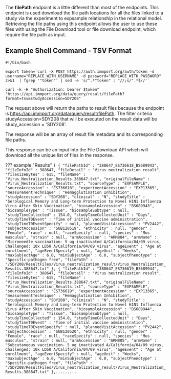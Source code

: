 The **filePath** endpoint is a little different than most of the endpoints. This endpoint is used download the file path locations for all the files linked to a study via the experiment to expsample relationship in the relational model. Retrieving the file paths using this endpoint allows the user to use these files with using the File Download tool or file download endpoint, which require the file path as input.

## Example Shell Command - TSV Format
``` shell
#!/bin/bash

export token=`curl -X POST https://auth.immport.org/auth/token -d username="REPLACE_WITH_USERNAME" -d password="REPLACE_WITH_PASSWORD" 2>&1  | fgrep '"token"' | sed -e 's/^.*"token" : "//;s/".*$//'`

curl -k -H "Authorization: bearer $token" "https://api.immport.org/data/query/result/filePath?format=tsv&studyAccession=SDY208"
```
The request above will return the paths to result files because the endpoint is https://api.immport.org/data/query/result/filePath.
The filter criteria studyAccession=SDY208 that will be executed on the result data will be study_accession = 'SDY208'.

The response will be an array of result file metadata and its corresponding file paths.

This response can be an input into the File Download API which will download all the unique list of files in the response.

??? example "Results"
    ```
    [ {
      "filePathId" : "388647_ES736618_BS689943",
      "fileInfoId" : 388647,
      "fileDetail" : "Virus neutralization result",
      "filesizeBytes" : 615,
      "fileName" : "Virus_Neutralization_Results.388647.txt",
      "originalFileName" : "Virus_Neutralization_Results.txt",
      "sourceType" : "EXPSAMPLE",
      "sourceAccession" : "ES736618",
      "experimentAccession" : "EXP13365",
      "measurementTechnique" : "Hemagglutination Inhibition",
      "studyAccession" : "SDY208",
      "clinical" : "N",
      "studyTitle" : "Serological Memory and Long-term Protection to Novel H1N1 Influenza Virus After Skin Vaccination",
      "biosampleAccession" : "BS689943",
      "biosampleType" : "Tissue",
      "biosampleSubtype" : null,
      "studyTimeCollected" : 154.0,
      "studyTimeCollectedUnit" : "Days",
      "studyTimeT0Event" : "Time of initial vaccine administration",
      "studyTimeT0EventSpecify" : null,
      "plannedVisitAccession" : "PV2442",
      "subjectAccession" : "SUB120519",
      "ethnicity" : null,
      "gender" : "Female",
      "race" : null,
      "raceSpecify" : null,
      "species" : "Mus musculus",
      "strain" : null,
      "armAccession" : "ARM884",
      "armName" : "Microneedle vaccination- 5 ug inactivated A/California/04/09 virus, Challenged: 10x LD50 A/California/04/09 virus",
      "ageEvent" : "Age at enrollment",
      "ageEventSpecify" : null,
      "ageUnit" : "Weeks",
      "maxSubjectAge" : 6.0,
      "minSubjectAge" : 6.0,
      "subjectPhenotype" : "Specific-pathogen free",
      "filePath" : "/SDY208/ResultFiles/Virus_neutralization_result/Virus_Neutralization_Results.388647.txt"
    }, {
      "filePathId" : "388647_ES736619_BS689944",
      "fileInfoId" : 388647,
      "fileDetail" : "Virus neutralization result",
      "filesizeBytes" : 615,
      "fileName" : "Virus_Neutralization_Results.388647.txt",
      "originalFileName" : "Virus_Neutralization_Results.txt",
      "sourceType" : "EXPSAMPLE",
      "sourceAccession" : "ES736619",
      "experimentAccession" : "EXP13365",
      "measurementTechnique" : "Hemagglutination Inhibition",
      "studyAccession" : "SDY208",
      "clinical" : "N",
      "studyTitle" : "Serological Memory and Long-term Protection to Novel H1N1 Influenza Virus After Skin Vaccination",
      "biosampleAccession" : "BS689944",
      "biosampleType" : "Tissue",
      "biosampleSubtype" : null,
      "studyTimeCollected" : 154.0,
      "studyTimeCollectedUnit" : "Days",
      "studyTimeT0Event" : "Time of initial vaccine administration",
      "studyTimeT0EventSpecify" : null,
      "plannedVisitAccession" : "PV2442",
      "subjectAccession" : "SUB120520",
      "ethnicity" : null,
      "gender" : "Female",
      "race" : null,
      "raceSpecify" : null,
      "species" : "Mus musculus",
      "strain" : null,
      "armAccession" : "ARM885",
      "armName" : "Subcutaneous vaccination- 5 ug inactivated A/California/04/09 virus, Challenged: 10x LD50 A/California/04/09 virus",
      "ageEvent" : "Age at enrollment",
      "ageEventSpecify" : null,
      "ageUnit" : "Weeks",
      "maxSubjectAge" : 6.0,
      "minSubjectAge" : 6.0,
      "subjectPhenotype" : "Specific-pathogen free",
      "filePath" : "/SDY208/ResultFiles/Virus_neutralization_result/Virus_Neutralization_Results.388647.txt"
    },.........
    ```